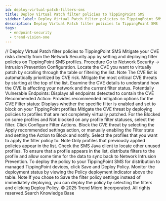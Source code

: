 ```yaml
---
id: deploy-virtual-patch-filters-sms
title: Deploy Virtual Patch filter policies to TippingPoint SMS
sidebar_label: Deploy Virtual Patch filter policies to TippingPoint SMS
description: Deploy Virtual Patch filter policies to TippingPoint SMS
tags:
  - endpoint-security
  - trend-vision-one
---
```


/*<![CDATA[*/ $('#title').html($('meta[name=map-description]').attr('content')); /*]]>*/ Deploy Virtual Patch filter policies to TippingPoint SMS Mitigate your CVE risks directly from the Network Security app by setting and deploying filter policies on TippingPoint SMS profiles. Procedure Go to Network Security → Intrusion Prevention Configuration. Locate the CVE you want to virtually patch by scrolling through the table or filtering the list. Note The CVE list is automatically prioritized by CVE risk. Mitigate the most critical CVE threats by starting at the top of the list. Examine the CVE details to understand how the CVE is affecting your network and the current filter status. Potentially Vulnerable Endpoints: Displays all endpoints detected to contain the CVE Recommended Action: Provides recommended mitigation options for the CVE Filter status: Displays whether the specific filter is enabled and set to block on your TippingPoint profiles Mitigate the CVE threat by deploying policies to profiles that are not completely virtually patched. For the Blocked on some profiles and Not blocked on any profile filter statuses, select the filter. Click Configure Filter Actions. Block the CVE threat by selecting the Apply recommended settings action, or manually enabling the Filter state and setting the Action to Block and notify. Select the profiles that you want to apply the filter policy to. Note Only profiles that previously applied policies appear in the list. Check the SMS Java client to locate other unused profiles. To ensure that a profile appears in the list, distribute filters to the profile and allow some time for the data to sync back to Network Intrusion Prevention. To deploy the policy to your TippingPoint SMS for distribution to managed TippingPoint devices, click Save and Deploy Policy. Monitor the deployment status by viewing the Policy deployment indicator above the table. Note If you chose to Save the filter policy settings instead of immediately deploying, you can deploy the policy by selecting the filters and clicking Deploy Policy. © 2025 Trend Micro Incorporated. All rights reserved.Search Knowledge Base